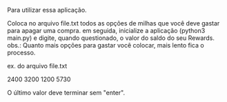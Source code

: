 Para utilizar essa aplicação.

Coloca no arquivo file.txt todos as opções de milhas que você deve gastar para apagar uma compra.
em seguida, inicialize a aplicação (python3 main.py) e digite, quando questionado, o valor do saldo do seu Rewards.
obs.: Quanto mais opções para gastar você colocar, mais lento fica o processo.

ex. do arquivo file.txt

2400 3200 1200 5730

O último valor deve terminar sem "enter".
